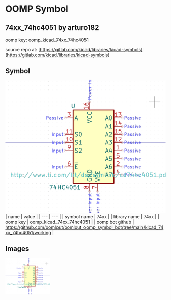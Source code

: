 # OOMP Symbol  
## 74xx_74hc4051  by arturo182  
  
oomp key: oomp_kicad_74xx_74hc4051  
  
source repo at: [https://gitlab.com/kicad/libraries/kicad-symbols](https://gitlab.com/kicad/libraries/kicad-symbols)  
## Symbol  
  
[![working.png](working_600.png)](working.png)  
| name | value | 
| --- | --- | 
| symbol name | 74xx | 
| library name | 74xx | 
| oomp key | oomp_kicad_74xx_74hc4051 | 
| oomp bot github | https://github.com/oomlout/oomlout_oomp_symbol_bot/tree/main/kicad_74xx_74hc4051/working | 
## Images  
  
[![working.png](working_140.png)](working.png)  
